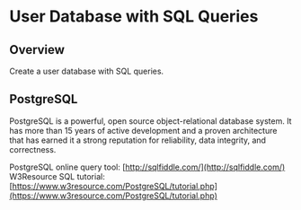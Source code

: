 # User Database with SQL Queries

## Overview

Create a user database with SQL queries.

## PostgreSQL

PostgreSQL is a powerful, open source object-relational database system. It has more than 15 years of active development and a proven architecture that has earned it a strong reputation for reliability, data integrity, and correctness.

PostgreSQL online query tool: [http://sqlfiddle.com/](http://sqlfiddle.com/)
W3Resource SQL tutorial: [https://www.w3resource.com/PostgreSQL/tutorial.php](https://www.w3resource.com/PostgreSQL/tutorial.php)